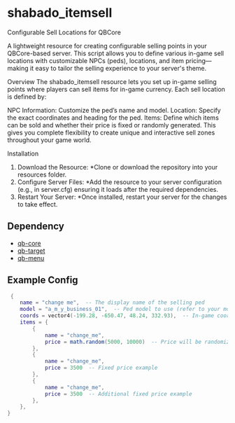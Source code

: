 # shabado_itemsell

Configurable Sell Locations for QBCore

A lightweight resource for creating configurable selling points in your QBCore-based server. This script allows you to define various in-game sell locations with customizable NPCs (peds), locations, and item pricing—making it easy to tailor the selling experience to your server's theme.

Overview
The shabado_itemsell resource lets you set up in-game selling points where players can sell items for in-game currency. Each sell location is defined by:

NPC Information: Customize the ped’s name and model.
Location: Specify the exact coordinates and heading for the ped.
Items: Define which items can be sold and whether their price is fixed or randomly generated.
This gives you complete flexibility to create unique and interactive sell zones throughout your game world.

Installation
1. Download the Resource:
  *Clone or download the repository into your resources folder.
2. Configure Server Files:
 *Add the resource to your server configuration (e.g., in server.cfg) ensuring it loads after the required dependencies.
3. Restart Your Server:
  *Once installed, restart your server for the changes to take effect.

## Dependency

* [qb-core](https://github.com/qbcore-framework/qb-core)
* [qb-target](https://github.com/qbcore-framework/qb-target)
* [qb-menu](https://github.com/qbcore-framework/qb-menu) 

## Example Config

```lua
 {
    name = "change me",  -- The display name of the selling ped
    model = "a_m_y_business_01",  -- Ped model to use (refer to your model list)
    coords = vector4(-199.28, -650.47, 48.24, 332.93),  -- In-game coordinates and heading
    items = {
        { 
            name = "change_me", 
            price = math.random(5000, 10000)  -- Price will be randomized between 5000 and 10000 
        },
        { 
            name = "change_me", 
            price = 3500  -- Fixed price example 
        },
        { 
            name = "change_me", 
            price = 3500  -- Additional fixed price example 
        },
    },
}
